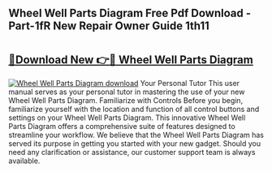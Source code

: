 ## Wheel Well Parts Diagram Free Pdf Download - Part-1fR New Repair Owner Guide 1th11

# <h2><a href="http://dfq432j.blite.top/?on=Wheel+Well+Parts+Diagram">🔗Download New 👉🔴 Wheel Well Parts Diagram</a></h2>

[![Wheel Well Parts Diagram download](https://i.imgur.com/lujVjoI.png)](http://dfq432j.blite.top/?on=Wheel+Well+Parts+Diagram)
Your Personal Tutor This user manual serves as your personal tutor in mastering the use of your new Wheel Well Parts Diagram. Familiarize with Controls Before you begin, familiarize yourself with the location and function of all control buttons and settings on your Wheel Well Parts Diagram. This innovative Wheel Well Parts Diagram offers a comprehensive suite of features designed to streamline your workflow. We believe that the Wheel Well Parts Diagram has served its purpose in getting you started with your new gadget. Should you need any clarification or assistance, our customer support team is always available.
